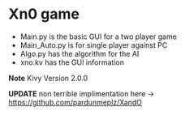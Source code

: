 # Xn0 game
- Main.py is the basic GUI for a two player game
- Main_Auto.py is for single player against PC
- Algo.py has the algorithm for the AI
- xno.kv has the GUI information

**Note** Kivy Version 2.0.0

**UPDATE** non terrible implimentation here -> https://github.com/pardunmeplz/XandO
